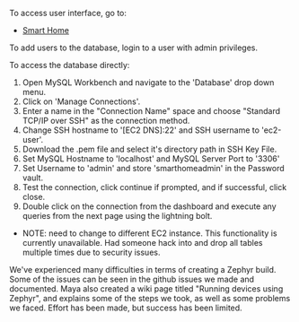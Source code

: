To access user interface, go to:
- [Smart Home](http:ec2-18-220-233-118.us-east-2.compute.amazonaws.com/SmartHome/)

To add users to the database, login to a user with admin privileges.

To access the database directly:
1. Open MySQL Workbench and navigate to the 'Database' drop down menu.
2. Click on 'Manage Connections'.
3. Enter a name in the "Connection Name" space and choose "Standard TCP/IP over SSH" as the connection method.
4. Change SSH hostname to '[EC2 DNS]:22' and SSH username to 'ec2-user'.
5. Download the .pem file and select it's directory path in SSH Key File.
6. Set MySQL Hostname to 'localhost' and MySQL Server Port to '3306'
7. Set Username to 'admin' and store 'smarthomeadmin' in the Password vault.
8. Test the connection, click continue if prompted, and if successful, click close.
9. Double click on the connection from the dashboard and execute any queries from the next page using the lightning bolt.
- NOTE: need to change to different EC2 instance. This functionality is currently unavailable. Had someone hack into and drop all tables multiple times due to security issues.

We've experienced many difficulties in terms of creating a Zephyr build. Some of the issues can be seen in the github issues we made and documented. Maya also created a wiki page titled "Running devices using Zephyr", and explains some of the steps we took, as well as some problems we faced. Effort has been made, but success has been limited.
